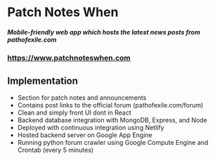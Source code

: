# Patch Notes When

##### Mobile-friendly web app which hosts the latest news posts from pathofexile.com

### https://www.patchnoteswhen.com

## Implementation
* Section for patch notes and announcements
* Contains post links to the official forum (pathofexile.com/forum)
* Clean and simply front UI dont in React
* Backend database integration with MongoDB, Express, and Node
* Deployed with continuous integration using Netlify
* Hosted backend server on Google App Engine
* Running python forum crawler using Google Compute Engine and Crontab (every 5 minutes)

